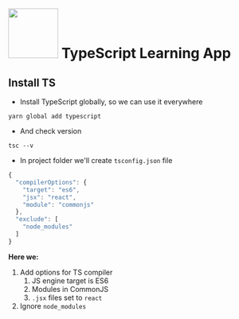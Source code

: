 # <img height=100px width=auto src='https://pbs.twimg.com/profile_images/1149708719178993664/3Hb8W4aX.png' /> TypeScript Learning App

## Install TS

* Install TypeScript globally, so we can use it everywhere

```
yarn global add typescript
```
* And check version

```
tsc --v
```
* In project folder we'll create `tsconfig.json` file

``` javascript
{
  "compilerOptions": {
    "target": "es6",
    "jsx": "react",
    "module": "commonjs"
  },
  "exclude": [
    "node_modules"
  ]
}
```
__Here we:__
1. Add options for TS compiler
    1. JS engine target is ES6
    2. Modules in CommonJS 
    3. `.jsx` files set to `react`
2. Ignore `node_modules`

